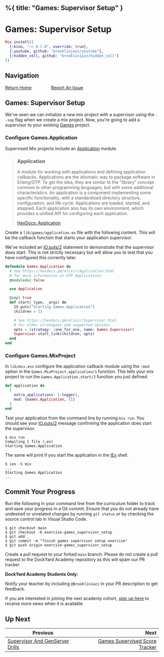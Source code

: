 %{
  title: "Games: Supervisor Setup"
}
---
# Games: Supervisor Setup

```elixir
Mix.install([
  {:kino, "~> 0.7.0", override: true},
  {:youtube, github: "brooklinjazz/youtube"},
  {:hidden_cell, github: "brooklinjazz/hidden_cell"}
])
```

## Navigation

[Return Home](../start.livemd)<span style="padding: 0 30px"></span>
[Report An Issue](https://github.com/DockYard-Academy/beta_curriculum/issues/new?assignees=&labels=&template=issue.md&title=)

## Games: Supervisor Setup

We've seen we can initialize a new mix project with a supervisor using  the `--sup` flag when we create a mix project.
Now, you're going to add a supervisor to your existing [Games](games_setup.livemd) project.

<!-- livebook:{"break_markdown":true} -->

### Configure Games.Application

Supervised Mix projects include an [Application](https://hexdocs.pm/elixir/Application.html#module-the-application-callback-module) module.

> ### **Application**
> 
> A module for working with applications and defining application callbacks.
> Applications are the idiomatic way to package software in Erlang/OTP. To get the idea, they are similar to the "library" concept common in other programming languages, but with some additional characteristics.
> An application is a component implementing some specific functionality, with a standardized directory structure, configuration, and life cycle. Applications are loaded, started, and stopped. Each application also has its own environment, which provides a unified API for configuring each application.
> 
> [HexDocs: Application](https://hexdocs.pm/elixir/Application.html)

Create a `lib/games/application.ex` file with the following content. This will be the callback function that starts your application supervisor.

We've included an [IO.puts/2](https://hexdocs.pm/elixir/IO.html#puts/2) statement to demonstrate that the supervisor does start. This is not strictly necessary but will allow you to test that you have configured this correctly later.

<!-- livebook:{"force_markdown":true} -->

```elixir
defmodule Games.Application do
  # See https://hexdocs.pm/elixir/Application.html
  # for more information on OTP Applications
  @moduledoc false

  use Application

  @impl true
  def start(_type, _args) do
    IO.puts("Starting Games.Application")
    children = []

    # See https://hexdocs.pm/elixir/Supervisor.html
    # for other strategies and supported options
    opts = [strategy: :one_for_one, name: Games.Supervisor]
    Supervisor.start_link(children, opts)
  end
end
```

<!-- livebook:{"break_markdown":true} -->

### Configure Games.MixProject

In `lib/mix.exs` configure the application callback module using the `:mod` option in the `Games.MixProject.application/1` function. This tells your mix project to run the `Games.Application.start/2` function you just defined.

<!-- livebook:{"force_markdown":true} -->

```elixir
def application do
  [
    extra_applications: [:logger],
    mod: {Games.Application, []}
  ]
end
```

Test your application from the command line by running `mix run`. You should see your [IO.puts/2](https://hexdocs.pm/elixir/IO.html#puts/2) message confirming the application does start the supervisor.

```
$ mix run
Compiling 1 file (.ex)
Starting Games.Application
```

The same will print if you start the application in the [IEx](https://hexdocs.pm/iex/IEx.html) shell.

```
$ iex -S mix
...
Starting Games.Application
...
```

## Commit Your Progress

Run the following in your command line from the curriculum folder to track and save your progress in a Git commit.
Ensure that you do not already have undesired or unrelated changes by running `git status` or by checking the source control tab in Visual Studio Code.

```
$ git checkout main
$ git checkout -b exercise-games_supervisor_setup
$ git add .
$ git commit -m "finish games supervisor setup exercise"
$ git push origin exercise-games_supervisor_setup
```

Create a pull request to your forked `main` branch. Please do not create a pull request to the DockYard Academy repository as this will spam our PR tracker.

**DockYard Academy Students Only:**

Notify your teacher by including `@BrooklinJazz` in your PR description to get feedback.

If you are interested in joining the next academy cohort, [sign up here](https://academy.dockyard.com/) to receive more news when it is available.

## Up Next

| Previous                                                                               | Next                                                                                 |
| -------------------------------------------------------------------------------------- | -----------------------------------------------------------------------------------: |
| [Supervisor And GenServer Drills](../exercises/supervisor_and_genserver_drills.livemd) | [Games Supervised Score Tracker](../exercises/games_supervised_score_tracker.livemd) |

